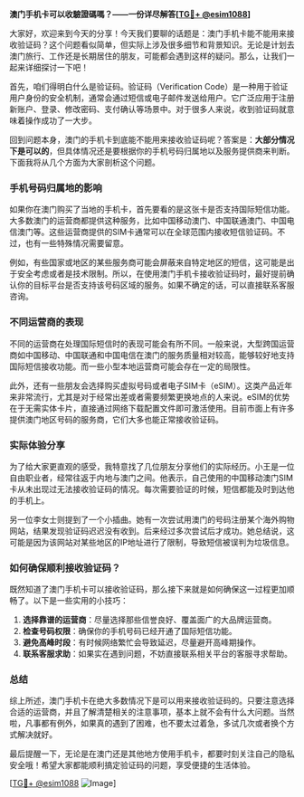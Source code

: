 **澳门手机卡可以收驗證碼嗎？——一份详尽解答[[TG💪+ @esim1088](https://t.me/s/esim1088)]**

大家好，欢迎来到今天的分享！今天我们要聊的话题是：澳门手机卡能不能用来接收验证码？这个问题看似简单，但实际上涉及很多细节和背景知识。无论是计划去澳门旅行、工作还是长期居住的朋友，可能都会遇到这样的疑问。那么，让我们一起来详细探讨一下吧！

首先，咱们得明白什么是验证码。验证码（Verification Code）是一种用于验证用户身份的安全机制，通常会通过短信或电子邮件发送给用户。它广泛应用于注册新账户、登录、修改密码、支付确认等场景中。对于很多人来说，收到验证码就意味着操作成功了一大步。

回到问题本身，澳门的手机卡到底能不能用来接收验证码呢？答案是：**大部分情况下是可以的**，但具体情况还是要根据你的手机号码归属地以及服务提供商来判断。下面我将从几个方面为大家剖析这个问题。

### 手机号码归属地的影响

如果你在澳门购买了当地的手机卡，首先要看的是这张卡是否支持国际短信功能。大多数澳门的运营商都提供这种服务，比如中国移动澳门、中国联通澳门、中国电信澳门等。这些运营商提供的SIM卡通常可以在全球范围内接收短信验证码。不过，也有一些特殊情况需要留意。

例如，有些国家或地区的某些服务商可能会屏蔽来自特定地区的短信，这可能是出于安全考虑或者是技术限制。所以，在使用澳门手机卡接收验证码时，最好提前确认你的目标平台是否支持该号码区域的服务。如果不确定的话，可以直接联系客服咨询。

### 不同运营商的表现

不同的运营商在处理国际短信时的表现可能会有所不同。一般来说，大型跨国运营商如中国移动、中国联通和中国电信在澳门的服务质量相对较高，能够较好地支持国际短信接收功能。而一些小型本地运营商可能会存在一定的局限性。

此外，还有一些朋友会选择购买虚拟号码或者电子SIM卡（eSIM）。这类产品近年来非常流行，尤其是对于经常出差或者需要频繁更换地点的人来说。eSIM的优势在于无需实体卡片，直接通过网络下载配置文件即可激活使用。目前市面上有许多提供澳门地区号码的服务商，它们大多也能正常接收验证码。

### 实际体验分享

为了给大家更直观的感受，我特意找了几位朋友分享他们的实际经历。小王是一位自由职业者，经常往返于内地与澳门之间。他表示，自己使用的中国移动澳门SIM卡从未出现过无法接收验证码的情况。每次需要验证的时候，短信都能及时到达他的手机上。

另一位李女士则提到了一个小插曲。她有一次尝试用澳门的号码注册某个海外购物网站，结果发现验证码迟迟没有收到。后来经过多次尝试后才成功。她总结说，这可能是因为该网站对某些地区的IP地址进行了限制，导致短信被误判为垃圾信息。

### 如何确保顺利接收验证码？

既然知道了澳门手机卡可以接收验证码，那么接下来就是如何确保这一过程更加顺畅了。以下是一些实用的小技巧：

1. **选择靠谱的运营商**：尽量选择那些信誉良好、覆盖面广的大品牌运营商。
2. **检查号码权限**：确保你的手机号码已经开通了国际短信功能。
3. **避免高峰时段**：有时候网络繁忙会导致延迟，尽量避开高峰期操作。
4. **联系客服求助**：如果实在遇到问题，不妨直接联系相关平台的客服寻求帮助。

### 总结

综上所述，澳门手机卡在绝大多数情况下是可以用来接收验证码的。只要注意选择合适的运营商，并且了解清楚相关的注意事项，基本上就不会有什么大问题。当然啦，凡事都有例外，如果真的遇到了困难，也不要太过着急，多试几次或者换个方式解决就好。

最后提醒一下，无论是在澳门还是其他地方使用手机卡，都要时刻关注自己的隐私安全哦！希望大家都能顺利搞定验证码的问题，享受便捷的生活体验。

[[TG💪+ @esim1088](https://t.me/s/esim1088) ![Image](https://i.postimg.cc/4NQfJmqS/Snipaste-2025-05-13-00-14-12.png)]
